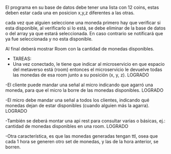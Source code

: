 El programa en su base de datos debe tener una lista con 12 coins, estas deben estar cada una en posicion
x,y,z diferentes a las otras.

cada vez que alguien seleccione una moneda primero hay que verificar si esta disponible,
al verificarlo si lo está, se debe eliminar de la base de datos o del array ya que estará 
seleccionada. En caso contrario se notificará que ya fue seleccionada y no esta disponible.

Al final deberá mostrar Room con la cantidad
de monedas disponibles.


- TAREAS:
- Una vez conectado, le tiene que indicar al microservicio en que espacio del metaverso está (room) entonces el microservicio le devuelve todas las monedas de esa room junto a su posición (x, y, z). LOGRADO

-El cliente puede mandar una señal al micro indicando que agarró una moneda, para que el micro la borre de las monedas disponibles. LOGRADO

-El micro debe mandar una señal a todos los clientes, indicando qué monedas dejan de estar disponibles (cuando alguien más la agarra). LOGRADO

-También se deberá montar una api rest para consultar varias o básicas, ej.: cantidad de monedas disponibles en una room. LOGRADO

-Otra característica, es que las monedas generadas tengan ttl, osea que cada 1 hora se generen otro set de monedas, y las de la hora anterior, se borren.